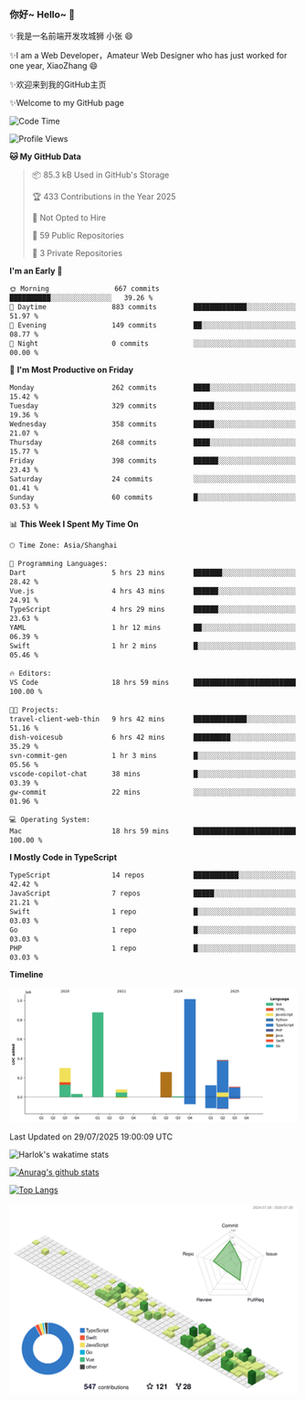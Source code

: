 ### 你好~ Hello~ 👋

✨我是一名前端开发攻城狮 小张 😄

✨I am a Web Developer，Amateur Web Designer who has just worked for one year, XiaoZhang 😄

✨欢迎来到我的GitHub主页

✨Welcome to my GitHub page
<!--
**7148505/7148505** is a ✨ _special_ ✨ repository because its `README.md` (this file) appears on your GitHub profile.

Here are some ideas to get you started:

- 🔭 I’m currently working on ...
- 🌱 I’m currently learning ...
- 👯 I’m looking to collaborate on ...
- 🤔 I’m looking for help with ...
- 💬 Ask me about ...
- 📫 How to reach me: ...
- 😄 Pronouns: ...
- ⚡ Fun fact: ...
-->

<!--START_SECTION:waka-->
![Code Time](http://img.shields.io/badge/Code%20Time-2%2C803%20hrs%2011%20mins-blue)

![Profile Views](http://img.shields.io/badge/Profile%20Views-1-blue)

**🐱 My GitHub Data** 

> 📦 85.3 kB Used in GitHub's Storage 
 > 
> 🏆 433 Contributions in the Year 2025
 > 
> 🚫 Not Opted to Hire
 > 
> 📜 59 Public Repositories 
 > 
> 🔑 3 Private Repositories 
 > 
**I'm an Early 🐤** 

```text
🌞 Morning                667 commits         ██████████░░░░░░░░░░░░░░░   39.26 % 
🌆 Daytime                883 commits         █████████████░░░░░░░░░░░░   51.97 % 
🌃 Evening                149 commits         ██░░░░░░░░░░░░░░░░░░░░░░░   08.77 % 
🌙 Night                  0 commits           ░░░░░░░░░░░░░░░░░░░░░░░░░   00.00 % 
```
📅 **I'm Most Productive on Friday** 

```text
Monday                   262 commits         ████░░░░░░░░░░░░░░░░░░░░░   15.42 % 
Tuesday                  329 commits         █████░░░░░░░░░░░░░░░░░░░░   19.36 % 
Wednesday                358 commits         █████░░░░░░░░░░░░░░░░░░░░   21.07 % 
Thursday                 268 commits         ████░░░░░░░░░░░░░░░░░░░░░   15.77 % 
Friday                   398 commits         ██████░░░░░░░░░░░░░░░░░░░   23.43 % 
Saturday                 24 commits          ░░░░░░░░░░░░░░░░░░░░░░░░░   01.41 % 
Sunday                   60 commits          █░░░░░░░░░░░░░░░░░░░░░░░░   03.53 % 
```


📊 **This Week I Spent My Time On** 

```text
🕑︎ Time Zone: Asia/Shanghai

💬 Programming Languages: 
Dart                     5 hrs 23 mins       ███████░░░░░░░░░░░░░░░░░░   28.42 % 
Vue.js                   4 hrs 43 mins       ██████░░░░░░░░░░░░░░░░░░░   24.91 % 
TypeScript               4 hrs 29 mins       ██████░░░░░░░░░░░░░░░░░░░   23.63 % 
YAML                     1 hr 12 mins        ██░░░░░░░░░░░░░░░░░░░░░░░   06.39 % 
Swift                    1 hr 2 mins         █░░░░░░░░░░░░░░░░░░░░░░░░   05.46 % 

🔥 Editors: 
VS Code                  18 hrs 59 mins      █████████████████████████   100.00 % 

🐱‍💻 Projects: 
travel-client-web-thin   9 hrs 42 mins       █████████████░░░░░░░░░░░░   51.16 % 
dish-voicesub            6 hrs 42 mins       █████████░░░░░░░░░░░░░░░░   35.29 % 
svn-commit-gen           1 hr 3 mins         █░░░░░░░░░░░░░░░░░░░░░░░░   05.56 % 
vscode-copilot-chat      38 mins             █░░░░░░░░░░░░░░░░░░░░░░░░   03.39 % 
gw-commit                22 mins             ░░░░░░░░░░░░░░░░░░░░░░░░░   01.96 % 

💻 Operating System: 
Mac                      18 hrs 59 mins      █████████████████████████   100.00 % 
```

**I Mostly Code in TypeScript** 

```text
TypeScript               14 repos            ███████████░░░░░░░░░░░░░░   42.42 % 
JavaScript               7 repos             █████░░░░░░░░░░░░░░░░░░░░   21.21 % 
Swift                    1 repo              █░░░░░░░░░░░░░░░░░░░░░░░░   03.03 % 
Go                       1 repo              █░░░░░░░░░░░░░░░░░░░░░░░░   03.03 % 
PHP                      1 repo              █░░░░░░░░░░░░░░░░░░░░░░░░   03.03 % 
```



**Timeline**

![Lines of Code chart](https://raw.githubusercontent.com/littleCareless/littleCareless/master/assets/bar_graph.png)


 Last Updated on 29/07/2025 19:00:09 UTC
<!--END_SECTION:waka-->
![Harlok's wakatime stats](https://github-readme-stats.vercel.app/api/wakatime?username=littleCareless)

[![Anurag's github stats](https://github-readme-stats.vercel.app/api?username=littleCareless)](https://github.com/anuraghazra/github-readme-stats)

[![Top Langs](https://github-readme-stats.vercel.app/api/top-langs/?username=littleCareless&layout=compact)](https://github.com/anuraghazra/github-readme-stats)

![](./profile-3d-contrib/profile-green-animate.svg)
